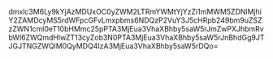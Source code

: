 dmxlc3M6Ly9kYjAzMDUxOC0yZWM2LTRmYWMtYjYzZi1mMWM5ZDNlMjhiY2ZAMDcyMS5rdWFpcGFvLmxpbms6NDQzP2VuY3J5cHRpb249bm9uZSZzZWN1cml0eT10bHMmc25pPTA3MjEua3VhaXBhby5saW5rJmZwPXJhbmRvbWl6ZWQmdHlwZT13cyZob3N0PTA3MjEua3VhaXBhby5saW5rJnBhdGg9JTJGJTNGZWQlM0QyMDQ4IzA3MjEua3VhaXBhby5saW5rDQo=
